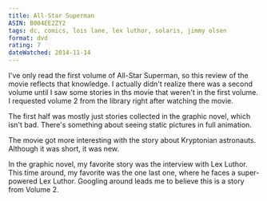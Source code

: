 ```yaml
---
title: All-Star Superman
ASIN: B004EE2ZY2
tags: dc, comics, lois lane, lex luthor, solaris, jimmy olsen
format: dvd
rating: 7
dateWatched: 2014-11-14
---
```


I've only read the first volume of All-Star Superman, so this review
of the movie reflects that knowledge. I actually didn't realize there
was a second volume until I saw some stories in ths movie that weren't
in the first volume. I requested volume 2 from the library right after
watching the movie.

The first half was mostly just stories collected in the graphic 
novel, which isn't bad. There's something about seeing static
pictures in full animation. 

The movie got more interesting with the story about Kryptonian astronauts.
Although it was short, it was new. 

In the graphic novel, my favorite story was the interview with Lex Luthor.
This time around, my favorite was the one last one, where he faces a
super-powered Lex Luthor. Googling around leads me to believe this is a
story from Volume 2.
